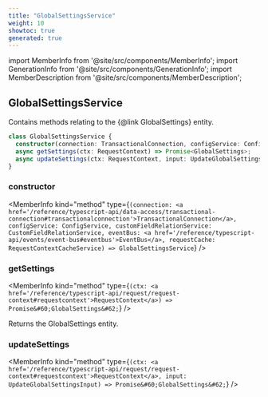 ```yaml
---
title: "GlobalSettingsService"
weight: 10
showtoc: true
generated: true
---
```

<!-- This file was generated from the Vendure source. Do not modify. Instead, re-run the "docs:build" script -->
import MemberInfo from '@site/src/components/MemberInfo';
import GenerationInfo from '@site/src/components/GenerationInfo';
import MemberDescription from '@site/src/components/MemberDescription';


## GlobalSettingsService

<GenerationInfo sourceFile="packages/core/src/service/services/global-settings.service.ts" sourceLine="21" packageName="@vendure/core" />

Contains methods relating to the {@link GlobalSettings} entity.

```ts title="Signature"
class GlobalSettingsService {
  constructor(connection: TransactionalConnection, configService: ConfigService, customFieldRelationService: CustomFieldRelationService, eventBus: EventBus, requestCache: RequestContextCacheService)
  async getSettings(ctx: RequestContext) => Promise<GlobalSettings>;
  async updateSettings(ctx: RequestContext, input: UpdateGlobalSettingsInput) => Promise<GlobalSettings>;
}
```

<div className="members-wrapper">

### constructor

<MemberInfo kind="method" type={`(connection: <a href='/reference/typescript-api/data-access/transactional-connection#transactionalconnection'>TransactionalConnection</a>, configService: ConfigService, customFieldRelationService: CustomFieldRelationService, eventBus: <a href='/reference/typescript-api/events/event-bus#eventbus'>EventBus</a>, requestCache: RequestContextCacheService) => GlobalSettingsService`}   />


### getSettings

<MemberInfo kind="method" type={`(ctx: <a href='/reference/typescript-api/request/request-context#requestcontext'>RequestContext</a>) => Promise&#60;GlobalSettings&#62;`}   />

Returns the GlobalSettings entity.
### updateSettings

<MemberInfo kind="method" type={`(ctx: <a href='/reference/typescript-api/request/request-context#requestcontext'>RequestContext</a>, input: UpdateGlobalSettingsInput) => Promise&#60;GlobalSettings&#62;`}   />




</div>
